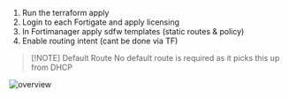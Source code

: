 1. Run the terraform apply
2. Login to each Fortigate and apply licensing
3. In Fortimanager apply sdfw templates (static routes & policy)
4. Enable routing intent (cant be done via TF)

> [!NOTE] Default Route
> No default route is required as it picks this up from DHCP

![overview](src/Overiew.png)